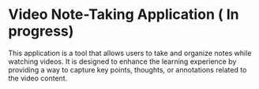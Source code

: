 # Video Note-Taking Application ( In progress)

This application is a tool that allows users to take and organize notes while watching videos. 
It is designed to enhance the learning experience by providing a way to capture key points, thoughts, or annotations related to the video content.








